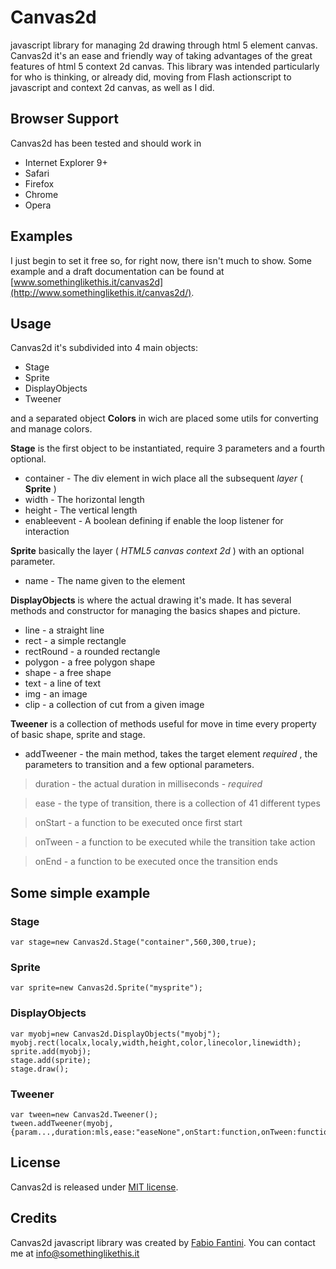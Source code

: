 Canvas2d
========
javascript library for managing 2d drawing through html 5 element canvas.
Canvas2d it's an ease and friendly way of taking advantages of the great features of html 5 context 2d canvas. This library was intended particularly for who is thinking, or already did, moving from Flash actionscript to javascript and context 2d canvas, as well as I did.

Browser Support
--------

Canvas2d has been tested and should work in
- Internet Explorer 9+
- Safari
- Firefox
- Chrome
- Opera

Examples
--------

I just begin to set it free so, for right now, there isn't much to show.
Some example and a draft documentation can be found at [www.somethinglikethis.it/canvas2d](http://www.somethinglikethis.it/canvas2d/).

Usage
--------

Canvas2d it's subdivided into 4 main objects:
* Stage
* Sprite
* DisplayObjects
* Tweener 

and a separated object **Colors** in wich are placed some utils for converting and manage colors.

**Stage** is the first object to be instantiated, require 3 parameters and a fourth optional.

* container - The div element in wich place all the subsequent _layer_ ( **Sprite** )
* width - The horizontal length
* height - The vertical length
* enableevent - A boolean defining if enable the loop listener for interaction

**Sprite** basically the layer ( _HTML5 canvas context 2d_ ) with an optional parameter.

* name - The name given to the element

**DisplayObjects** is where the actual drawing it's made. It has several methods and constructor for managing the basics shapes and picture.

* line - a straight line
* rect - a simple rectangle
* rectRound - a rounded rectangle
* polygon - a free polygon shape
* shape - a free shape
* text - a line of text
* img - an image
* clip - a collection of cut from a given image

**Tweener** is a collection of methods useful for move in time every property of basic shape, sprite and stage.

* addTweener - the main method, takes the target element _required_ , the parameters to transition and a few optional parameters.

> duration - the actual duration in milliseconds - *required*

> ease - the type of transition, there is a collection of 41 different types

> onStart - a function to be executed once first start

> onTween - a function to be executed while the transition take action

> onEnd - a function to be executed once the transition ends



## Some simple example

### Stage
```
var stage=new Canvas2d.Stage("container",560,300,true);
```

### Sprite
```
var sprite=new Canvas2d.Sprite("mysprite");
```

### DisplayObjects
```
var myobj=new Canvas2d.DisplayObjects("myobj");
myobj.rect(localx,localy,width,height,color,linecolor,linewidth);
sprite.add(myobj);
stage.add(sprite);
stage.draw();
```

### Tweener
```
var tween=new Canvas2d.Tweener();
tween.addTweener(myobj,{param...,duration:mls,ease:"easeNone",onStart:function,onTween:function,onEnd:function});
```
				
License
-------
Canvas2d is released under [MIT license](http://opensource.org/licenses/mit-license.php).

Credits
-------
Canvas2d javascript library was created by [Fabio Fantini](https://github.com/elbatico1/Canvas2d). You can contact me at [info@somethinglikethis.it](mailto:info@somethinglikethis.it)